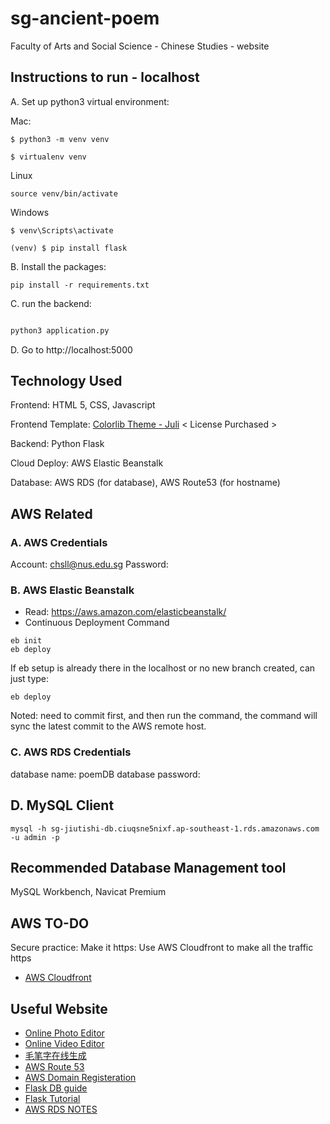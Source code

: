 # sg-ancient-poem
Faculty of Arts and Social Science - Chinese Studies - website


## Instructions to run - localhost


A. Set up python3 virtual environment:

Mac:

```
$ python3 -m venv venv

$ virtualenv venv
```

Linux
```
source venv/bin/activate
```


Windows

```
$ venv\Scripts\activate

(venv) $ pip install flask
```

B. Install the packages:

```
pip install -r requirements.txt
```


C. run the backend:
```bash

python3 application.py

```

D. Go to http://localhost:5000


## Technology Used

Frontend: HTML 5, CSS, Javascript

Frontend Template: [Colorlib Theme - Juli](https://colorlib.com/wp/template/juli/) < License Purchased >

Backend: Python Flask

Cloud Deploy: AWS Elastic Beanstalk

Database: AWS RDS (for database), AWS Route53 (for hostname) 


## AWS Related

### A. AWS Credentials

Account: chsll@nus.edu.sg
Password:  <ask prof>


### B. AWS Elastic Beanstalk

 - Read: https://aws.amazon.com/elasticbeanstalk/
 - Continuous Deployment Command
 
```
eb init
eb deploy 
```

If eb setup is already there in the localhost or no new branch created, can just type:
```
eb deploy 
```

Noted: need to commit first, and then run the command, the command will sync the latest commit to the AWS remote host.

### C. AWS RDS Credentials

database name: poemDB
database password: <ask prof>


## D. MySQL Client

```
mysql -h sg-jiutishi-db.ciuqsne5nixf.ap-southeast-1.rds.amazonaws.com -u admin -p
```

## Recommended Database Management tool
MySQL Workbench, Navicat Premium



## AWS TO-DO

Secure practice: Make it https: Use AWS Cloudfront to make all the traffic https

 - [AWS Cloudfront](https://aws.amazon.com/cloudfront/)
 

## Useful Website
 - [Online Photo Editor](https://pixlr.com/x/)
 - [Online Video Editor](https://www.kapwing.com/)
 - [毛笔字在线生成](http://www.diyiziti.com/maobizi)
 - [AWS Route 53](https://docs.aws.amazon.com/AmazonS3/latest/dev/website-hosting-custom-domain-walkthrough.html)
 - [AWS Domain Registeration](https://docs.aws.amazon.com/Route53/latest/DeveloperGuide/getting-started.html#getting-started-find-domain-name)
 - [Flask DB guide](https://www.cnblogs.com/ssjz12/p/10181615.html)
 - [Flask Tutorial](http://www.pythondoc.com/flask-mega-tutorial/)
 - [AWS RDS NOTES](https://medium.com/@rodkey/deploying-a-flask-application-on-aws-a72daba6bb80)

 






